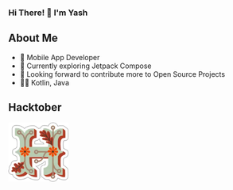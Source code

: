### Hi There! 👋 I'm Yash

## About Me
- 📱 Mobile App Developer
- 🚀 Currently exploring Jetpack Compose
- 🤝 Looking forward to contribute more to Open Source Projects
- 🧑‍💻 Kotlin, Java

## Hacktober
<p style="display:flex;">
<img src="./hacktoberfest-2021-badge.webp" height=120px>
</p>
